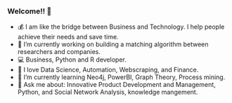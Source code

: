 
### Welcome!! 👋

- 💰 I am like the bridge between Business and Technology. I help people achieve their needs and save time.
- 🔭 I’m currently working on building a matching algorithm between researchers and companies.
- 💻 Business, Python and R developer.
- 🤖 I love Data Science, Automation, Webscraping, and Finance.
- 🌱 I’m currently learning Neo4j, PowerBI, Graph Theory, Process mining.
- 💬 Ask me about: Innovative Product Development and Management, Python, and Social Network Analysis, knowledge mangement.

<!--
**Janidai/janidai** is a ✨ _special_ ✨ repository because its `README.md` (this file) appears on your GitHub profile.

Here are some ideas to get you started:

- 🔭 I’m currently working on ...
- 🌱 I’m currently learning ...
- 👯 I’m looking to collaborate on ...
- 🤔 I’m looking for help with ...
- 💬 Ask me about ...
- 📫 How to reach me: ...
- 😄 Pronouns: ...
- ⚡ Fun fact: ...


[![janid's github stats](https://github-readme-stats.vercel.app/api?username=janidai&count_private=true&show_icons=true)](https://github.com/anuraghazra/github-readme-stats)

-->
